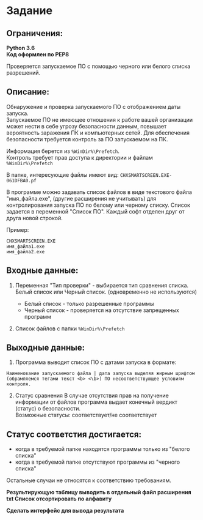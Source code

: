 # Задание

## **Ограничения**: 
**Python 3.6\
Код оформлен по PEP8**

Проверяется запускаемое ПО с помощью черного или белого списка разрешений. 

## Описание:
Обнаружение и проверка запускаемого ПО с отображением даты запуска.\
Запускаемое ПО не имеющее отношения к работе вашей организации может нести в себе угрозу безопасности данным, повышает вероятность заражения ПК и компьютерных сетей. Для обеспечения безопасности требуется контроль за ПО запускаемом на ПК.

Информация берется из `%WinDir%\Prefetch`.\
Контроль требует прав доступа к директории и файлам `%WinDir%\Prefetch`

В папке, интересующие файлы имеют вид: `CHXSMARTSCREEN.EXE-061DFBA0.pf`

В программе можно задавать список файлов в виде текстового файла "имя_файла.exe", (другие расширения не учитывать) для контролирования запуска ПО по белому или черному списку. 
Список задается в переменной "Список ПО".
Каждый софт отделен друг от друга новой строкой.

Пример: 
```
CHXSMARTSCREEN.EXE
имя_файла1.exe
имя_файла2.exe
```

## Входные данные: 
1) Переменная "Тип проверки" - выбирается тип сравнения списка. Белый список или Черный список. (одновременно не используются)
   - Белый список - только разрешенные программы
   - Черный список - проверяется на отсутствие запрещенных программ 

2) Список файлов с папки `%WinDir%\Prefetch`


## Выходные данные: 
1) Программа выводит список ПО с датами запуска в формате:
```
Наименование запускаемого файла | дата запуска выделяя жирным шрифтом (обрамляемся тегами текст <b> <\b>) ПО несоответствующее условиям контроля.
```

2) Статус сравнения
В случае отсутствия прав на получение информации от файлов программа выдает конечный вердикт (статус) о безопасности.\
Возможные статусы: соответствует/не соответствует


## Статус соответстия достигается:
- когда в требуемой папке находятся программы только из "белого списка"
- когда в требуемой папке отсутствуют программы из "черного списка"

Остальные случаи не относятся к соответствию требованиям. 

**Результирующую таблицу выводить в отдельный файл расширения txt
Список отсортировать по алфавиту**

**Cделать интерфейс для вывода результата**
